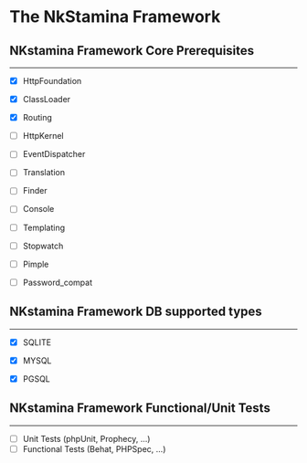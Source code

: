 The NkStamina Framework
=======================

## NKstamina Framework Core Prerequisites
-----------------------------------------
- [x] HttpFoundation
- [x] ClassLoader
- [x] Routing
- [ ] HttpKernel
- [ ] EventDispatcher
- [ ] Translation
- [ ] Finder
- [ ] Console
- [ ] Templating
- [ ] Stopwatch
- [ ] Pimple
- [ ] Password_compat


## NKstamina Framework DB supported types
--------------------------------------
- [x] SQLITE
- [x] MYSQL
- [x] PGSQL


## NKstamina Framework Functional/Unit Tests
--------------------------------------
- [ ] Unit Tests (phpUnit, Prophecy, ...)
- [ ] Functional Tests (Behat, PHPSpec, ...)
